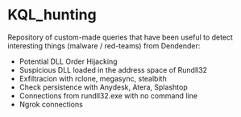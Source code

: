 # KQL_hunting
Repository of custom-made queries that have been useful to detect interesting things (malware / red-teams) from Dendender:

- Potential DLL Order Hijacking
- Suspicious DLL loaded in the address space of Rundll32
- Exfiltracion with rclone, megasync, stealbith
- Check persistence with Anydesk, Atera, Splashtop
- Connections from rundll32.exe with no command line
- Ngrok connections
